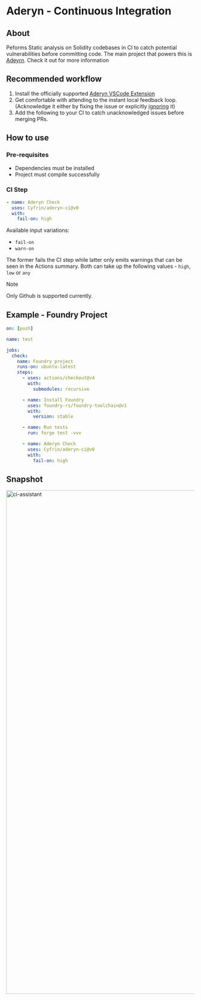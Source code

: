 # Aderyn - Continuous Integration

## About

Peforms Static analysis on Solidity codebases in CI to catch potential vulnerabilities before committing code.
The main project that powers this is [Adeyrn](https://github.com/Cyfrin/aderyn). Check it out for more information

## Recommended workflow

1. Install the officially supported [Aderyn VSCode Extension](https://marketplace.visualstudio.com/items?itemName=Cyfrin.aderyn)
2. Get comfortable with attending to the instant local feedback loop. (Acknowledge it either by fixing the issue or explicitly [ignoring](https://cyfrin.gitbook.io/cyfrin-docs/directives-to-ignore-specific-lines) it)
3. Add the following to your CI to catch unacknowledged issues before merging PRs.

## How to use

### Pre-requisites

- Dependencies must be installed
- Project must compile successfully

### CI Step

```yml
- name: Aderyn Check
  uses: Cyfrin/aderyn-ci@v0
  with:
    fail-on: high
```

Available input variations:
- `fail-on`
- `warn-on`

The former fails the CI step while latter only emits warnings that can be seen in the Actions summary.
Both can take up the following values - `high`, `low` or `any`

> [!NOTE]
> Only Github is supported currently.

## Example - Foundry Project

```yml
on: [push]

name: test

jobs:
  check:
    name: Foundry project
    runs-on: ubuntu-latest
    steps:
      - uses: actions/checkout@v4
        with:
          submodules: recursive

      - name: Install Foundry
        uses: foundry-rs/foundry-toolchain@v1
        with:
          version: stable

      - name: Run tests
        run: forge test -vvv

      - name: Aderyn Check
        uses: Cyfrin/aderyn-ci@v0
        with:
          fail-on: high
```

## Snapshot

<img width="1345" alt="ci-assistant" src="https://github.com/user-attachments/assets/0d6bdfa0-ecb4-4a24-a86e-62a8399a77d0" />




